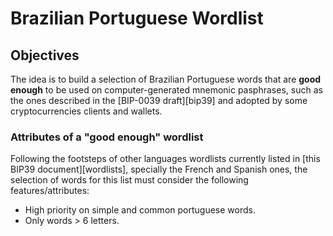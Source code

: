 # Brazilian Portuguese Wordlist

## Objectives

The idea is to build a selection of Brazilian Portuguese words that are
**good enough** to be used on computer-generated mnemonic pasphrases, such as
the ones described in the [BIP-0039 draft][bip39] and adopted by some
cryptocurrencies clients and wallets.

### Attributes of a "good enough" wordlist

Following the footsteps of other languages wordlists currently listed
in [this BIP39 document][wordlists], specially the French and Spanish ones,
the selection of words for this list must consider the following
features/attributes:

- High priority on simple and common portuguese words.
- Only words > 6 letters.
